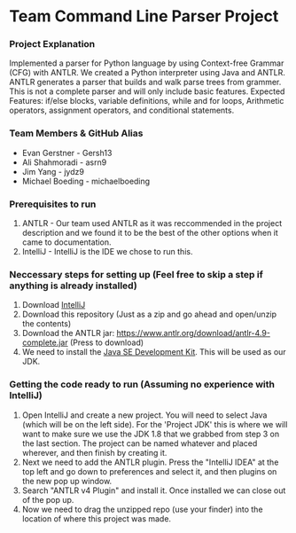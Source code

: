 # Team Command Line Parser Project


### Project Explanation

Implemented a parser for Python language by using Context-free Grammar (CFG) with ANTLR. We created a Python interpreter using Java and ANTLR. ANTLR generates a parser that builds and walk parse trees from grammer. This is not a complete parser and will only include basic features. Expected Features: if/else blocks, variable definitions, while and for loops, Arithmetic operators, assignment operators, and conditional statements. 

### Team Members & GitHub Alias

- Evan Gerstner     - Gersh13
- Ali Shahmoradi    - asrn9
- Jim Yang          - jydz9
- Michael Boeding   - michaelboeding

### Prerequisites to run

1. ANTLR - Our team used ANTLR as it was reccommended in the project description and we found it to be the best of the other options when it came to documentation.
2. IntelliJ - IntelliJ is the IDE we chose to run this.



### Neccessary steps for setting up (Feel free to skip a step if anything is already installed)
1. Download [IntelliJ](https://www.jetbrains.com/idea/download/)
2. Download this repository (Just as a zip and go ahead and open/unzip the contents)
3. Download the ANTLR jar: https://www.antlr.org/download/antlr-4.9-complete.jar (Press to download)
4. We need to install the [Java SE Development Kit](https://www.oracle.com/java/technologies/javase/javase-jdk8-downloads.html). This will be used as our JDK.


### Getting the code ready to run (Assuming no experience with IntelliJ)
1. Open IntelliJ and create a new project. You will need to select Java (which will be on the left side). For the 'Project JDK' this is where we will want to make sure we use the JDK 1.8 that we grabbed from step 3 on the last section. The project can be named whatever and placed wherever, and then finish by creating it. 
2. Next we need to add the ANTLR plugin. Press the "IntelliJ IDEA" at the top left and go down to preferences and select it, and then plugins on the new pop up window.
4. Search "ANTLR v4 Plugin" and install it. Once installed we can close out of the pop up.
5. Now we need to drag the unzipped repo (use your finder) into the location of where this project was made.
